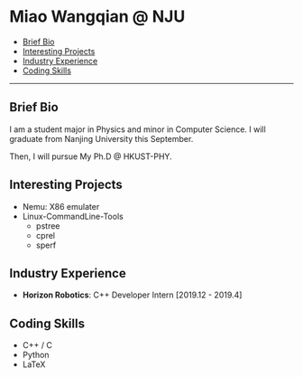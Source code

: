 # Miao Wangqian @ NJU
<!-- TOC -->

- [Brief Bio](#brief-bio)
- [Interesting Projects](#interesting-projects)
- [Industry Experience](#industry-experience)
- [Coding Skills](#coding-skills)

<!-- /TOC -->

---

## Brief Bio

I am a student major in Physics and minor in Computer Science.
I will graduate from Nanjing University this September.

Then, I will pursue My Ph.D @ HKUST-PHY.

## Interesting Projects

- Nemu: X86 emulater
- Linux-CommandLine-Tools
  - pstree
  - cprel
  - sperf

## Industry Experience

- **Horizon Robotics**: C++ Developer Intern [2019.12 - 2019.4]

## Coding Skills

- C++ / C
- Python
- LaTeX